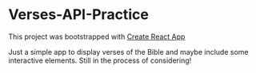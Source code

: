 # Verses-API-Practice

This project was bootstrapped with [Create React App](https://github.com/facebook/create-react-app)

Just a simple app to display verses of the Bible and maybe include some interactive elements. Still in the process of considering!